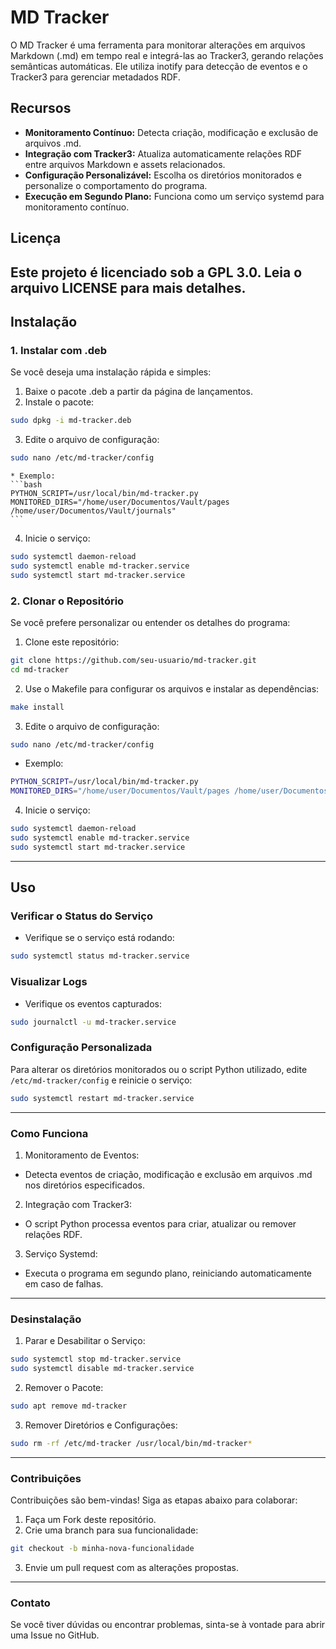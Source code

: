 # MD Tracker
O MD Tracker é uma ferramenta para monitorar alterações em arquivos Markdown (.md) em tempo real e integrá-las ao Tracker3, gerando relações semânticas automáticas. Ele utiliza inotify para detecção de eventos e o Tracker3 para gerenciar metadados RDF.
## Recursos
* **Monitoramento Contínuo:** Detecta criação, modificação e exclusão de arquivos .md.
* **Integração com Tracker3:** Atualiza automaticamente relações RDF entre arquivos Markdown e assets relacionados.
* **Configuração Personalizável:** Escolha os diretórios monitorados e personalize o comportamento do programa.
* **Execução em Segundo Plano:** Funciona como um serviço systemd para monitoramento contínuo.
## Licença
Este projeto é licenciado sob a GPL 3.0. Leia o arquivo LICENSE para mais detalhes.
---
## Instalação

### 1. Instalar com .deb
Se você deseja uma instalação rápida e simples:
  1. Baixe o pacote .deb a partir da página de lançamentos.
  2. Instale o pacote:
  ```bash
  sudo dpkg -i md-tracker.deb
  ```
  3. Edite o arquivo de configuração:
  ```bash
  sudo nano /etc/md-tracker/config
  ```
    * Exemplo:
    ```bash
    PYTHON_SCRIPT=/usr/local/bin/md-tracker.py
    MONITORED_DIRS="/home/user/Documentos/Vault/pages /home/user/Documentos/Vault/journals"
    ```
  4. Inicie o serviço:
  ```bash
  sudo systemctl daemon-reload
  sudo systemctl enable md-tracker.service
  sudo systemctl start md-tracker.service
  ```
### 2. Clonar o Repositório
Se você prefere personalizar ou entender os detalhes do programa:
1. Clone este repositório:
```bash
git clone https://github.com/seu-usuario/md-tracker.git
cd md-tracker
```
2. Use o Makefile para configurar os arquivos e instalar as dependências:
```bash
make install
```
3. Edite o arquivo de configuração:
```bash
sudo nano /etc/md-tracker/config
```
  * Exemplo:
  ```bash
  PYTHON_SCRIPT=/usr/local/bin/md-tracker.py
  MONITORED_DIRS="/home/user/Documentos/Vault/pages /home/user/Documentos/Vault/journals"
  ```
4. Inicie o serviço:
```bash
sudo systemctl daemon-reload
sudo systemctl enable md-tracker.service
sudo systemctl start md-tracker.service
```
---
## Uso
### Verificar o Status do Serviço
* Verifique se o serviço está rodando:
```bash
sudo systemctl status md-tracker.service
```
### Visualizar Logs
* Verifique os eventos capturados:
```bash
sudo journalctl -u md-tracker.service
```
### Configuração Personalizada
Para alterar os diretórios monitorados ou o script Python utilizado, edite `/etc/md-tracker/config` e reinicie o serviço:
```bash
sudo systemctl restart md-tracker.service
```
---
### Como Funciona
1. Monitoramento de Eventos:
  * Detecta eventos de criação, modificação e exclusão em arquivos .md nos diretórios especificados.
2. Integração com Tracker3:
  * O script Python processa eventos para criar, atualizar ou remover relações RDF.
3. Serviço Systemd:
  * Executa o programa em segundo plano, reiniciando automaticamente em caso de falhas.
---
### Desinstalação
1. Parar e Desabilitar o Serviço:
```bash
sudo systemctl stop md-tracker.service
sudo systemctl disable md-tracker.service
```
2. Remover o Pacote:
```bash
sudo apt remove md-tracker
```
3. Remover Diretórios e Configurações:
```bash
sudo rm -rf /etc/md-tracker /usr/local/bin/md-tracker*
```
---
### Contribuições
Contribuições são bem-vindas! Siga as etapas abaixo para colaborar:
1. Faça um Fork deste repositório.
2. Crie uma branch para sua funcionalidade:
```bash
git checkout -b minha-nova-funcionalidade
```
3. Envie um pull request com as alterações propostas.
---
### Contato
Se você tiver dúvidas ou encontrar problemas, sinta-se à vontade para abrir uma Issue no GitHub.
